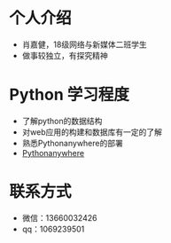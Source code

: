 # 个人介绍
* 肖嘉健，18级网络与新媒体二班学生
* 做事较独立，有探究精神

# Python 学习程度
* 了解python的数据结构
* 对web应用的构建和数据库有一定的了解
* 熟悉Pythonanywhere的部署
* [Pythonanywhere](http://xjiajian.pythonanywhere.com/)


# 联系方式
* 微信：13660032426
* qq：1069239501
